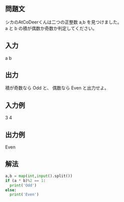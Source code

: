 ## 問題文
シカのAtCoDeerくんは二つの正整数 
a,b を見つけました。  
a と b の積が偶数か奇数か判定してください。
## 入力
a b
## 出力
積が奇数なら Odd と、 偶数なら Even と出力せよ。
## 入力例
3 4
## 出力例
Even
## 解法

```python
a,b = map(int,input().split())
if (a * b)%2 == 1:
  print('Odd')
else:
  print('Even')